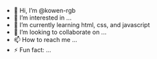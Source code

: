 - 👋 Hi, I’m @kowen-rgb
- 👀 I’m interested in ...
- 🌱 I’m currently learning html, css, and javascript
- 💞️ I’m looking to collaborate on ...
- 📫 How to reach me ...
- ⚡ Fun fact: ...

<!---
kowen-rgb/kowen-rgb is a ✨ special ✨ repository because its `README.md` (this file) appears on your GitHub profile.
You can click the Preview link to take a look at your changes.
--->
